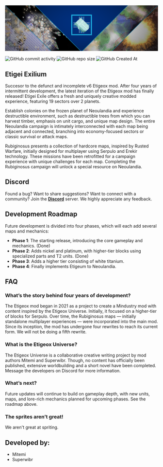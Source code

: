 ![banner.png](./sprites/banner.png)

![GitHub commit activity](https://img.shields.io/github/commit-activity/y/Lysent/etigei-exile?style=for-the-badge&label=Commit%20Activity)
![GitHub repo size](https://img.shields.io/github/repo-size/lysent/etigei-exile?style=for-the-badge&label=Mod%20Size)
![GitHub Created At](https://img.shields.io/github/created-at/superwibr/etigeox-mod?style=for-the-badge&label=Created%20in)

## **Etigei Exilium**

Succesor to the defunct and incomplete v6 Etigeox mod. After four years of intermittent development, the latest iteration of the Etigeox mod has finally released! Etigei Exile offers a fresh and uniquely creative modded experience, featuring 19 sectors over 2 planets.

Establish colonies on the frozen planet of Neoulandia and experience destructible environment, such as destructible trees from which you can harvest timber, emphasis on unit cargo, and unique map design. The entire Neoulandia campaign is intimately interconnected with each map being adjacent and connected, branching into economy-focused sectors or classic survival or attack maps.

Rubiginosus presents a collection of hardcore maps, inspired by Rusted Warfare, initially designed for multiplayer using Serpulo and Erekir technology. These missions have been retrofitted for a campaign experience with unique challenges for each map. Completing the Rubiginosus campaign will unlock a special resource on Neoulandia.

## **Discord**
Found a bug? Want to share suggestions? Want to connect with a community? Join the [**Discord**](https://discord.com/invite/TJKZgr6UDg)   server. We highly appreciate any feedback.

## **Development Roadmap**
Future development is divided into four phases, which will each add several maps and mechanics:  
- **Phase 1**: The starting release, introducing the core gameplay and mechanics. (Done)
- **Phase 2**: Adds nickel and platinum, with higher-tier blocks using specialized parts and T2 units. (Done)
- **Phase 3**: Adds a higher tier consisting of white titanium.
- **Phase 4**: Finally implements Etigeum to Neoulandia.

## **FAQ**

### **What’s the story behind four years of development?**  
The Etigeox mod began in 2021 as a project to create a Mindustry mod with content inspired by the Etigeox Universe. Initially, it focused on a higher-tier of blocks for Serpulo. Over time, the Rubiginosus maps — initially standalone multiplayer experiences — were incorporated into the main mod. Since its inception, the mod has undergone four rewrites to reach its current form. We will not be doing a fifth rewrite.

### **What is the Etigeox Universe?**  
The Etigeox Universe is a collaborative creative writing project by mod authors Mitemi and Superwibr. Though, no content has officially been published, extensive worldbuilding and a short novel have been completed. Message the developers on Discord for more information.

### **What’s next?**  
Future updates will continue to build on gameplay depth, with new units, maps, and lore-rich mechanics planned for upcoming phases. See the roadmap above.

### **The sprites aren’t great!**  
We aren't great at spriting.

## **Developed by:**  
- Mitemi
- Superwibr  